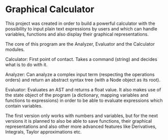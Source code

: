 # Graphical Calculator

This project was created in order to build a powerful calculator with the possibility to input plain text expressions by users and which can handle variables, functions and also display their graphical representations.
 
The core of this program are the Analyzer, Evaluator and the Calculator modules.

Calculator: First point of contact. Takes a command (string) and decides what is to do with it.

Analyzer: Can analyze a complex input term (respecting the operations orders) and return an abstract syntax tree (with a Node object as its root).

Evaluator: Evaluates an AST and returns a float value. It also makes use of the state object of the program (a dictionary, mapping variables and functions to expressions) in order to be able to evaluate expressions which contain variables.

The first version only works with numbers and variables, but for the next versions it is planned to also be able to save functions, their graphical representations and also other more advanced features like Derivatives, Integrals, Taylor approximations etc. 
